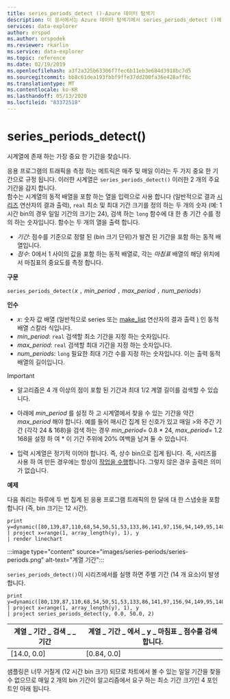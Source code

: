 ```yaml
---
title: series_periods_detect ()-Azure 데이터 탐색기
description: 이 문서에서는 Azure 데이터 탐색기에서 series_periods_detect ()에 대해 설명 합니다.
services: data-explorer
author: orspod
ms.author: orspodek
ms.reviewer: rkarlin
ms.service: data-explorer
ms.topic: reference
ms.date: 02/19/2019
ms.openlocfilehash: a3f2a325b63306f7fec6b11eb3e684d3918bc7d5
ms.sourcegitcommit: bb8c61dea193fbbf9ffe37dd200fa36e428aff8c
ms.translationtype: MT
ms.contentlocale: ko-KR
ms.lasthandoff: 05/13/2020
ms.locfileid: "83372518"
---
```

# <a name="series_periods_detect"></a>series_periods_detect()

시계열에 존재 하는 가장 중요 한 기간을 찾습니다.  

응용 프로그램의 트래픽을 측정 하는 메트릭은 매주 및 매일 이라는 두 가지 중요 한 기간으로 규정 됩니다. 이러한 시계열은 `series_periods_detect()` 이러한 2 개의 주요 기간을 감지 합니다.  
함수는 시계열의 동적 배열을 포함 하는 열을 입력으로 사용 합니다 (일반적으로 결과 [시리즈](make-seriesoperator.md) 연산자의 결과 출력), `real` 최소 및 최대 기간 크기를 정의 하는 두 개의 숫자 (예: 1 시간 bin의 경우 일일 기간의 크기는 24), 검색 하는 `long` 함수에 대 한 총 기간 수를 정의 하는 숫자입니다. 함수는 두 개의 열을 출력 합니다.
* *기간*: 점수를 기준으로 정렬 된 (bin 크기 단위)가 발견 된 기간을 포함 하는 동적 배열입니다.
* *점수*: 0에서 1 사이의 값을 포함 하는 동적 배열로, 각는 *마침표* 배열의 해당 위치에서 마침표의 중요도를 측정 합니다.
 
**구문**

`series_periods_detect(`*x* `,` *min_period* `,` *max_period* `,` *num_periods*`)`

**인수**

* *x*: 숫자 값 배열 (일반적으로 series 또는 [make_list](makelist-aggfunction.md) 연산자의 결과 출력 [)](make-seriesoperator.md) 인 동적 배열 스칼라 식입니다.
* *min_period*: `real` 검색할 최소 기간을 지정 하는 숫자입니다.
* *max_period*: `real` 검색할 최대 기간을 지정 하는 숫자입니다.
* *num_periods*: `long` 필요한 최대 기간 수를 지정 하는 숫자입니다. 이는 출력 동적 배열의 길이입니다.

> [!IMPORTANT]
> * 알고리즘은 4 개 이상의 점이 포함 된 기간과 최대 1/2 계열 길이를 검색할 수 있습니다. 
>
> * 아래에 *min_period* 를 설정 하 고 시계열에서 찾을 수 있는 기간을 약간 *max_period* 해야 합니다. 예를 들어 매시간 집계 된 신호가 있고 매일 >와 주간 기간 (각각 24 & 168)을 검색 하는 경우 *min_period*= 0.8 \* 24, *max_period*= 1.2 168을 설정 하 여 \* 이 기간 주위에 20% 여백을 남겨 둘 수 있습니다.
>
> * 입력 시계열은 정기적 이어야 합니다. 즉, 상수 bin으로 집계 됩니다. 즉, 시리즈를 사용 하 여 만든 경우에는 항상이 [작업을 수행](make-seriesoperator.md)합니다. 그렇지 않은 경우 출력은 의미가 없습니다.


**예제**

다음 쿼리는 하루에 두 번 집계 된 응용 프로그램 트래픽의 한 달에 대 한 스냅숏을 포함 합니다 (즉, bin 크기는 12 시간).

<!-- csl: https://help.kusto.windows.net:443/Samples -->
```kusto
print y=dynamic([80,139,87,110,68,54,50,51,53,133,86,141,97,156,94,149,95,140,77,61,50,54,47,133,72,152,94,148,105,162,101,160,87,63,53,55,54,151,103,189,108,183,113,175,113,178,90,71,62,62,65,165,109,181,115,182,121,178,114,170])
| project x=range(1, array_length(y), 1), y  
| render linechart 
```

:::image type="content" source="images/series-periods/series-periods.png" alt-text="계열 기간":::

`series_periods_detect()`이 시리즈에서를 실행 하면 주별 기간 (14 개 요소)이 발생 합니다.

<!-- csl: https://help.kusto.windows.net:443/Samples -->
```kusto
print y=dynamic([80,139,87,110,68,54,50,51,53,133,86,141,97,156,94,149,95,140,77,61,50,54,47,133,72,152,94,148,105,162,101,160,87,63,53,55,54,151,103,189,108,183,113,175,113,178,90,71,62,62,65,165,109,181,115,182,121,178,114,170])
| project x=range(1, array_length(y), 1), y  
| project series_periods_detect(y, 0.0, 50.0, 2)
```

| 계열 \_ 기간 \_ 검색 \_ \_ 기간  | 계열 \_ 기간 \_ 에서 \_ y \_ 마침표 \_ 점수를 검색 합니다. |
|-------------|-------------------|
| [14.0, 0.0] | [0.84, 0.0]  |


샘플링은 너무 거칠게 (12 시간 bin 크기) 되므로 차트에서 볼 수 있는 일일 기간을 찾을 수 없으므로 매일 2 개의 bin 기간이 알고리즘에서 요구 하는 최소 기간 크기인 4 포인트인 아래 됩니다.
